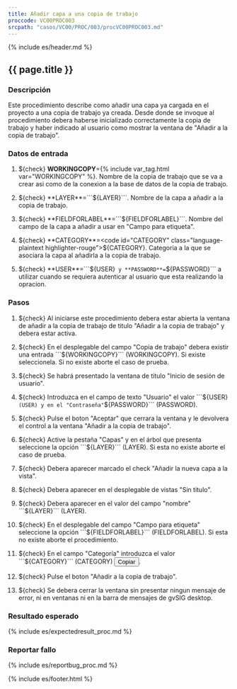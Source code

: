 ```yaml
---
title: Añadir capa a una copia de trabajo 
proccode: VC00PROC003
srcpath: "casos/VC00/PROC/003/procVC00PROC003.md"
---
```


{% include es/header.md %}

## {{ page.title }}

### Descripción

Este procedimiento describe como añadir una capa ya cargada en el proyecto
a una copia de trabajo ya creada. Desde donde se invoque al procedimiento debera
haberse inicializado correctamente la copia de trabajo y haber indicado al usuario
como mostrar la ventana de "Añadir a la copia de trabajo".

### Datos de entrada

1. ${check} **WORKINGCOPY**={% include var_tag.html var="WORKINGCOPY" %}. Nombre de la copia de trabajo que se va a crear asi como 
   de la conexion a la base de datos de la copia de trabajo. 

2. ${check} **LAYER**=```${LAYER}```. Nombre de la capa a añadir a la copia de trabajo.

3. ${check} **FIELDFORLABEL**=```${FIELDFORLABEL}```. Nombre del campo de la capa a añadir
   a usar en "Campo para etiqueta". 

4. ${check} **CATEGORY**=<code id="CATEGORY" class="language-plaintext highlighter-rouge">${CATEGORY}</code>. Categoria a la que se asociara la capa al 
   añadirla a la copia de trabajo. 

5. ${check} **USER**=```${USER}``` y **PASSWORD**=```${PASSWORD}``` a utilizar cuando se requiera autenticar al
   usuario que esta realizando la opracion.

### Pasos

1. ${check} Al iniciarse este procedimiento debera estar abierta la ventana de añadir a la copia de 
   trabajo de titulo "Añadir a la copia de trabajo" y debera estar activa.

2. ${check} En el desplegable del campo "Copia de trabajo" debera existir una 
   entrada ```${WORKINGCOPY}``` (WORKINGCOPY). Si existe seleccionela. Si no existe
   aborte el caso de prueba.

3. ${check} Se habrá presentado la ventana de título "Inicio de sesión de usuario".

4. ${check} Introduzca en el campo de texto "Usuario" el valor ```${USER}``` (USER) y en el "Contraseña" ```${PASSWORD}``` (PASSWORD).
 
5. ${check} Pulse el boton "Aceptar" que cerrara la ventana y le devolvera el control a la ventana "Añadir a la copia de trabajo".

6. ${check} Active la pestaña "Capas" y en el árbol que presenta seleccione
    la opción ```${LAYER}``` (LAYER). Si esta no existe aborte el caso de prueba.

7. ${check} Debera aparecer marcado el check "Añadir la nueva capa a la vista".

8. ${check} Debera aparecer en el desplegable de vistas "Sin titulo".

9. ${check} Debera aparecer en el valor del campo "nombre" ```${LAYER}``` (LAYER).

10. ${check} En el desplegable del  campo "Campo para etiqueta" seleccione 
   la opción ```${FIELDFORLABEL}``` (FIELDFORLABEL). 
   Si esta no existe aborte el procedimiento.

11. ${check} En el campo "Categoría" introduzca el valor  ```${CATEGORY}``` (CATEGORY) <button onclick="clipboard_copy('CATEGORY')">Copiar</button>.

12. ${check} Pulse el boton "Añadir a la copia de trabajo".

13. ${check} Se debera cerrar la ventana sin presentar ningun mensaje de error,
    ni en ventanas ni en la barra de mensajes de gvSIG desktop.

### Resultado esperado

{% include es/expectedresult_proc.md %}

### Reportar fallo

{% include es/reportbug_proc.md %}

{% include es/footer.html %}
